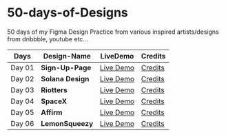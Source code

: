 # 50-days-of-Designs
50 days of my Figma Design Practice from various inspired artists/designs from dribbble, youtube etc...


Days  | Design-Name     | LiveDemo                                                                                                           | Credits
----  | --------------  |---------------                                                                                                          | --------
Day 01| **Sign-Up-Page**| [Live Demo](https://www.figma.com/proto/9xKQheeAVZWpZ64Q5uyhg2/UI-Day-01?node-id=0%3A3&scaling=scale-down&page-id=0%3A1)| [Credits](https://www.youtube.com/watch?v=xyr3Vj83lJI)
Day 02| **Solana Design**| [Live Demo](https://www.figma.com/proto/ei4wJoPKt0Q2FMEbJazr7c/UI-Day-02?node-id=0%3A1&scaling=scale-down&page-id=0%3A1)| [Credits](https://solana.com/)
Day 03| **Riotters**| [Live Demo](https://www.figma.com/proto/MEb7bQlqGZdwdQphUnqEdG/Riotters?node-id=0%3A1&scaling=scale-down&page-id=0%3A1)| [Credits](https://www.riotters.com/)
Day 04| **SpaceX**| [Live Demo](https://www.figma.com/proto/0jU4KfTXmCFqprjX9AGfFD/SpaceX-(Day-04)?node-id=0%3A3&scaling=scale-down&page-id=0%3A1)| [Credits](https://www.spacex.com/)
Day 05| **Affirm**| [Live Demo](https://www.figma.com/proto/I0OyOQ5F8ysjQGoZ3e1KHz/Affirm-(Day-05)?node-id=2%3A2&scaling=scale-down&page-id=0%3A1)| [Credits](https://www.affirm.com/)
Day 06| **LemonSqueezy**| [Live Demo](https://www.figma.com/proto/jhC2R1zDC4VARI2PXiXgt8/LemonSqueezy-Day-06?node-id=0%3A1&scaling=scale-down&page-id=0%3A1)| [Credits](https://www.lemonsqueezy.com/)
